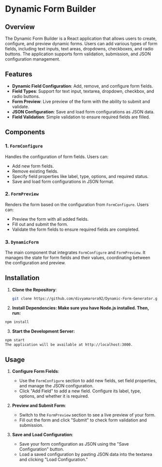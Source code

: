 # Dynamic Form Builder

## Overview

The Dynamic Form Builder is a React application that allows users to create, configure, and preview dynamic forms. Users can add various types of form fields, including text inputs, text areas, dropdowns, checkboxes, and radio buttons. The application supports form validation, submission, and JSON configuration management.

## Features

- **Dynamic Field Configuration**: Add, remove, and configure form fields.
- **Field Types**: Support for text input, textarea, dropdown, checkbox, and radio buttons.
- **Form Preview**: Live preview of the form with the ability to submit and validate.
- **JSON Configuration**: Save and load form configurations as JSON data.
- **Field Validation**: Simple validation to ensure required fields are filled.

## Components

### 1. `FormConfigure`

Handles the configuration of form fields. Users can:

- Add new form fields.
- Remove existing fields.
- Specify field properties like label, type, options, and required status.
- Save and load form configurations in JSON format.

### 2. `FormPreview`

Renders the form based on the configuration from `FormConfigure`. Users can:

- Preview the form with all added fields.
- Fill out and submit the form.
- Validate the form fields to ensure required fields are completed.

### 3. `DynamicForm`

The main component that integrates `FormConfigure` and `FormPreview`. It manages the state for form fields and their values, coordinating between the configuration and preview.

## Installation

1. **Clone the Repository**:

   ```bash
   git clone https://github.com/divyamarora92/Dynamic-Form-Generator.git 
   ```

2. **Install Dependencies: Make sure you have Node.js installed. Then, run:**

```bash
npm install
```

3. **Start the Development Server:**

```bash
npm start
The application will be available at http://localhost:3000.
```

## Usage

1. **Configure Form Fields**:

   - Use the `FormConfigure` section to add new fields, set field properties, and manage the JSON configuration.
   - Click "Add Field" to add a new field. Configure its label, type, options, and whether it is required.

2. **Preview and Submit Form**:

   - Switch to the `FormPreview` section to see a live preview of your form.
   - Fill out the form and click "Submit" to check form validation and submission.

3. **Save and Load Configuration**:
   - Save your form configuration as JSON using the "Save Configuration" button.
   - Load a saved configuration by pasting JSON data into the textarea and clicking "Load Configuration."

```

```

